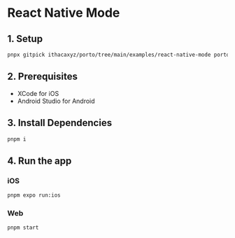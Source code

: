 # React Native Mode

## 1. Setup

```sh
pnpx gitpick ithacaxyz/porto/tree/main/examples/react-native-mode porto-react-native-mode && cd porto-react-native-mode
```

## 2. Prerequisites

- XCode for iOS
- Android Studio for Android

## 3. Install Dependencies

```sh
pnpm i
```

## 4. Run the app

### iOS

```sh
pnpm expo run:ios
```

### Web

```sh
pnpm start
```

